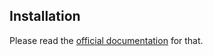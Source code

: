 
## Installation ##

Please read the [official documentation](https://wordpress.org/support/article/managing-plugins/#installing-plugins) for that.
